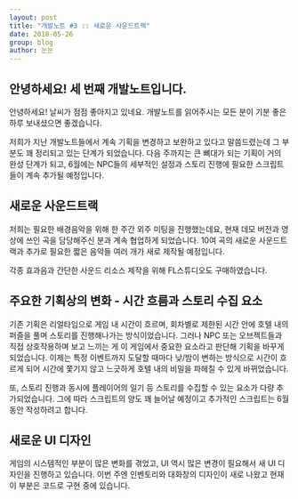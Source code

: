 ```yaml
---
layout: post
title: "개발노트 #3 :: 새로운 사운드트랙"
date: 2018-05-26
group: blog
author: 눈눈
---
```


## 안녕하세요! 세 번째 개발노트입니다.

안녕하세요! 날씨가 점점 좋아지고 있네요. 개발노트를 읽어주시는 모든 분이 기분 좋은 하루 보내셨으면 좋겠습니다.

저희가 지난 개발노트들에서 계속 기획을 변경하고 보완하고 있다고 말씀드렸는데 그 부분도 꽤 정리되고 있는 단계가 되었습니다. 다음 주까지는 큰 뼈대가 되는 기획이 거의 완성 단계가 되고, 6월에는 NPC들의 세부적인 설정과 스토리 진행에 필요한 스크립트들이 계속 추가될 예정입니다.



## 새로운 사운드트랙

저희는 필요한 배경음악을 위해 한 주간 외주 미팅을 진행했는데요,
현재 데모 버전과 영상에 쓰인 곡을 담당해주신 분과 계속 협업하게 되었습니다.
10여 곡의 새로운 사운드트랙과 추가로 필요한 짧은 음악들 여러 개가 새로 제작될 예정입니다.

각종 효과음과 간단한 사운드 리소스 제작을 위해 FL스튜디오도 구매하였습니다.



## 주요한 기획상의 변화 - 시간 흐름과 스토리 수집 요소

기존 기획은 리얼타임으로 게임 내 시간이 흐르며, 회차별로 제한된 시간 안에 호텔 내의 퍼즐을 풀며 스토리를 진행해나가는 방식이었습니다.
그러나 NPC 또는 오브젝트들과 직접 상호작용하며 보고 느끼는 게 이 게임에서 중요한 요소라고 판단해 기획을 바꾸게 되었습니다.
이제는 특정 이벤트까지 도달할 때마다 낮/밤이 변하는 방식으로 시간이 흐르게 되어 시간에 쫓기지 않고 느긋하게 호텔 내의 비밀을 파헤칠 수 있게 바뀌었습니다.

또, 스토리 진행과 동시에 플레이어의 일기 등 스토리를 수집할 수 있는 요소가 다량 추가되었습니다. 그에 따라 스크립트의 양도 꽤 늘어날 예정이고 추가적인 스크립트는 6월 동안 작성하려고 합니다.



## 새로운 UI 디자인

게임의 시스템적인 부분이 많은 변화를 겪었고, UI 역시 많은 변경이 필요해서 새 UI 디자인을 진행하고 있습니다. 이번 주엔 인벤토리와 대화창의 디자인이 새로 나왔고 현재 이 부분은 코드로 구현 중에 있습니다.
